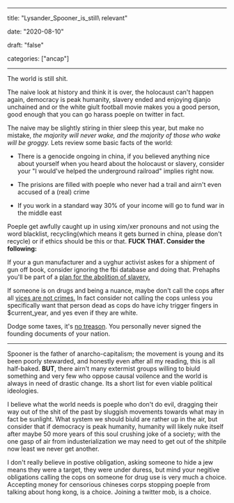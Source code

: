 
---

title: "Lysander\_Spooner\_is\_still\ relevant"

date: "2020-08-10"

draft: "false"

categories: ["ancap"]

---

The world is still shit.

The naive look at history and think it is over, the holocaust can't happen again, democracy is peak humanity, slavery ended and enjoying djanjo unchained and or the white giult football movie makes you a good person, good enough that you can go harass poeple on twitter in fact.

The naive may be slightly stiring in thier sleep this year, but make no mistake, _the majority will never wake, and the majority of those who wake will be groggy._ Lets review some basic facts of the world:

- There is a genocide ongoing in china, if you believed anything nice about yourself when you heard about the holocaust or slavery, consider your "I would've helped the underground railroad" implies right now.

- The prisions are filled with poeple who never had a trail and airn't even accused of a (real) crime

- If you work in a standard way 30% of your income will go to fund war in the middle east

Poeple get awfully caught up in using xim/xer pronouns and not using the word blacklist, recycling(which means it gets burned in china, please don't recycle) or if ethics should be this or that. **FUCK THAT. Consider the following:**

If your a gun manufacturer and a uyghur activist askes for a shipment of gun off book, consider ignoring the fbi database and doing that. Prehaphs you'll be part of a [plan for the abolition of slavery.](http://praxeology.net/LS-PAS.htm)

If someone is on drugs and being a nuance, maybe don't call the cops after all [vices are not crimes.](https://cdn.mises.org/vices\_are\_not\_crimes.pdf)  In fact consider not calling the cops unless you specifically want that person dead as cops do have ichy trigger fingers in $current\_year, and yes even if they are white.

Dodge some taxes, it's [no treason]( http://www.freedomforallseasons.org/TaxFreedomEmail/LysanderSpoonerNoTreason.pdf). You personally never signed the founding documents of your nation.

----

Spooner is the father of anarcho-capitalism; the movement is young and its been poorly stewarded, and honestly even after all my reading, this is all half-baked. **BUT**, there airn't many extermist groups willing to biuld something and very few who oppose causal voilence and the world is always in need of drastic change. Its a short list for even viable political ideologies.

I believe what the world needs is poeple who don't do evil, dragging their way out of the shit of the past by sluggish movements towards what may in fact be sunlight. What system we should biuld are rather up in the air, but consider that if democracy is peak humanity, humanity will likely nuke itself after maybe 50 more years of this soul crushing joke of a society; with the one gasp of air from industerialization we may need to get out of the shitpile now least we never get another.

I don't really believe in postive obligation, asking someone to hide a jew means they were a target, they were under duress, but mind your negitive obligations calling the cops on someone for drug use is very much a choice. Accepting money for censorious chineses corps stopping poeple from talking about hong kong, is a choice. Joining a twitter mob, is a choice. 


